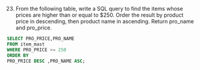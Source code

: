 23. From the following table, write a SQL query to find the items whose
prices are higher than or equal to $250. Order the result by product price in
descending, then product name in ascending. Return pro_name and
pro_price.


```sql
SELECT PRO_PRICE,PRO_NAME
FROM item_mast
WHERE PRO_PRICE >= 250
ORDER BY 
PRO_PRICE DESC ,PRO_NAME ASC;

```
